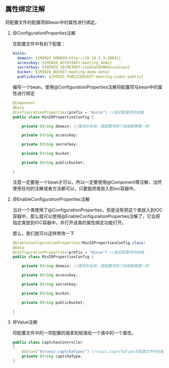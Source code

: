 ## 属性绑定注解

将配置文件的配置项和bean中的属性进行绑定。



1. @ConfigurationProperties注解

   在配置文件中有如下配置：

   ```yaml
   minio:
     domain: ${MINIO_DOMAIN:http://10.54.1.3:30091}
     accesskey: ${MINIO_ACCESSKEY:meeting_demo}
     secretkey: ${MINIO_SECRETKEY:rieGha5OhM6Oovie1voa}
     bucket: ${MINIO_BUCKET:meeting-demo-data}
     publicbucket: ${MINIO_PUBLICBUCKET:meeting-video-public}
   ```

   编写一个bean，使用@ConfigurationProperties注解将配置项与bean中的属性进行绑定

   ```java
   @Component
   @Data
   @ConfigurationProperties(prefix = "minio") //指定配置项的前缀
   public class MinIOPropertiesConfig {
   
       private String domain; //属性的名称，跟配置项除了前缀都需要一样
   
       private String accesskey;
   
       private String secretkey;
   
       private String bucket;
   
       private String publicbucket;
   
   }
   ```

   注意一定要是一个bean才可以，所以一定要使用@Component等注解，当然使用任何的注解或者方法都可以，只要能把类放入到ioc容器中。

   

2. @EnableConfigurationProperties注解

   当对一个类使用了@ConfigurationProperties，但是没有把这个类放入到IOC容器中，那么就可以使用@EnableConfigurationProperties注解了，它会把指定类放到IOC容器中，并打开该类的属性绑定功能打开。

   那么，我们就可以这样修改一下

   ```java
   @EnableConfigurationProperties(MinIOPropertiesConfig.class)
   @Data
   @ConfigurationProperties(prefix = "minio") //指定配置项的前缀
   public class MinIOPropertiesConfig {
   
       private String domain; //属性的名称，跟配置项除了前缀都需要一样
   
       private String accesskey;
   
       private String secretkey;
   
       private String bucket;
   
       private String publicbucket;
   
   }
   ```

   

3. @Value注解

   将配置文件中的一项配置的值拿到赋值给一个类中的一个属性。

   ```java
   public class CaptchasController
   {
       @Value("${ruoyi.captchaType}") //ruoyi.captchaType为配置文件中的配置项
       private String captchaType;
   }
   ```

   